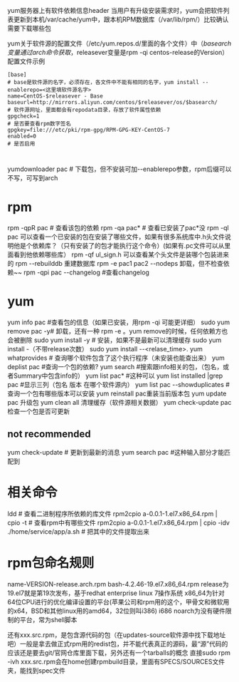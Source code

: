 yum服务器上有软件依赖信息header
当用户有升级安装需求时，yum会把软件列表更新到本机/var/cache/yum中，跟本机RPM数据库（/var/lib/rpm/）比较确认需要下载哪些包

yum关于软件源的配置文件（/etc/yum.repos.d/里面的各个文件）中（$basearch变量通过arch命令获取，$releasever变量是rpm -qi centos-release的Version）
配置文件示例
```
[base]
# base是软件源的名字，必须存在，各文件中不能有相同的名字，yum install --enablerepo=<这里填软件源名字>
name=CentOS-$releasever - Base
baseurl=http://mirrors.aliyun.com/centos/$releasever/os/$basearch/
# 软件源网址，里面都会有repodata目录，存放了软件属性依赖
gpgcheck=1
# 是否要查看rpm数字签名
gpgkey=file:///etc/pki/rpm-gpg/RPM-GPG-KEY-CentOS-7
enabled=0
# 是否启用
```

#
yumdownloader pac # 下载包，但不安装可加--enablerepo参数，rpm后缀可以不写，可写到arch
# rpm
rpm -qpR pac # 查看该包的依赖
rpm -qa pac* # 查看已安装了pac*没
rpm -ql pac 可以查看一个已安装的包在安装了哪些文件，如果有很多系统库中.h头文件说明他是个依赖库？（只有安装了的包才能执行这个命令）(如果有.pc文件可以从里面看到他依赖哪些库）
rpm -qf ul_sign.h 可以查看某个头文件是装哪个包装进来的
rpm --rebuilddb 重建数据库
rpm -e pac1 pac2 --nodeps 卸载，但不检查依赖~~
rpm -qpi pac --changelog #查看changelog
# yum
yum info pac #查看包的信息（如果已安装，用rpm -qi 可能更详细）
sudo yum remove pac -y# 卸载，还有一种 rpm -e 。yum remove的时候，任何依赖方也会被删除
sudo yum install <Package> -y # 安装，如果不是最新可以清理缓存
sudo yum install <Package>-<Version>（不带release次数）
sudo yum install <Package>-<Version>-<relase_time>.<Platform>
yum whatprovides <cmd> # 查询哪个软件包含了这个执行程序（未安装也能查出来）
yum deplist pac #查询一个包的依赖?
yum search <info> #搜索跟info相关的包，（包名，或者Summary中包含info的）
yum list pac* #这种可以
yum list installed |grep pac  #显示三列（包名 版本 在哪个软件源内）
yum list pac --showduplicates #查询一个包有哪些版本可以安装
yum reinstall pac重装当前版本包
yum update pac 升级包
yum clean all 清理缓存（软件源相关数据）
yum check-update pac 检查一个包是否可更新

## not recommended
yum check-update  # 更新到最新的消息
yum search pac #这种输入部分才能匹配到

# 相关命令
ldd # 查看二进制程序所依赖的库文件
rpm2cpio a-0.0.1-1.el7.x86_64.rpm | cpio -t # 查看rpm中有哪些文件
rpm2cpio a-0.0.1-1.el7.x86_64.rpm | cpio -idv ./home/service/app/a.sh # 把其中的文件提取出来

# rpm包命名规则
name-VERSION-release.arch.rpm
bash-4.2.46-19.el7.x86_64.rpm
release为19.el7就是第19次发布，基于redhat enterprise linux 7操作系统
x86_64为针对64位CPU进行的优化编译设置的平台(苹果公司和rpm用的这个，甲骨文和微软用的x64，BSD和其他linux用的amd64，32位则叫i386)
i686
noarch为没有硬件限制的平台，常为shell脚本

还有xxx.src.rpm，是包含源代码的包（在updates-source软件源中找下载地址吧）一般是拿去做正式rpm用的redist包，并不能代表真正的源码，最“源”代码的应该还是要去git/官网仓库里面下载，另外还有一个tarballs的概念
直接sudo rpm -ivh xxx.src.rpm会在home创建rpmbuild目录，里面有SPECS/SOURCES文件夹，能找到spec文件

